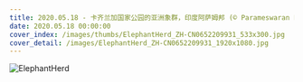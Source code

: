 ```yaml
---
title: 2020.05.18 - 卡齐兰加国家公园的亚洲象群，印度阿萨姆邦 (© Parameswaran Pillai Karunakaran/Minden Pictures)
date: 2020.05.18 00:00:00
cover_index: /images/thumbs/ElephantHerd_ZH-CN0652209931_533x300.jpg
cover_detail: /images/ElephantHerd_ZH-CN0652209931_1920x1080.jpg
---
```


![ElephantHerd](/images/ElephantHerd_ZH-CN0652209931_1920x1080.jpg)
